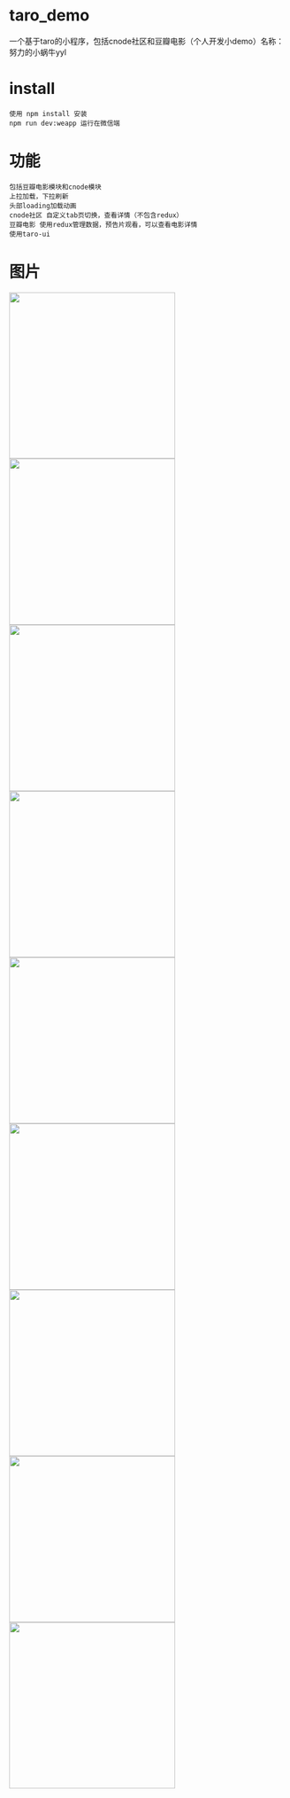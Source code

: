 # taro_demo
一个基于taro的小程序，包括cnode社区和豆瓣电影（个人开发小demo）名称：努力的小蜗牛yyl
# install
    使用 npm install 安装
    npm run dev:weapp 运行在微信端
# 功能
    包括豆瓣电影模块和cnode模块
    上拉加载，下拉刷新
    头部loading加载动画
    cnode社区 自定义tab页切换，查看详情（不包含redux）
    豆瓣电影 使用redux管理数据，预告片观看，可以查看电影详情
    使用taro-ui
# 图片   
<img src="https://github.com/yylsj0625/taro_demo/blob/master/src/assets/img/img1%20(1).png" width="300">
<img src="https://github.com/yylsj0625/taro_demo/blob/master/src/assets/img/img1%20(2).png" width="300">
<img src="https://github.com/yylsj0625/taro_demo/blob/master/src/assets/img/img1%20(3).png" width="300">
<img src="https://github.com/yylsj0625/taro_demo/blob/master/src/assets/img/img1%20(4).png" width="300">
<img src="https://github.com/yylsj0625/taro_demo/blob/master/src/assets/img/img1%20(5).png" width="300">
<img src="https://github.com/yylsj0625/taro_demo/blob/master/src/assets/img/img1%20(6).png" width="300">
<img src="https://github.com/yylsj0625/taro_demo/blob/master/src/assets/img/img1%20(7).png" width="300">
<img src="https://github.com/yylsj0625/taro_demo/blob/master/src/assets/img/img1%20(8).png" width="300">
<img src="https://github.com/yylsj0625/taro_demo/blob/master/src/assets/img/img1%20(9).png" width="300">
